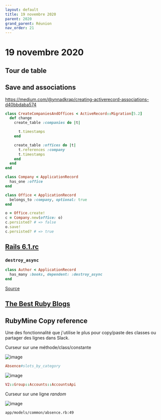 ```yaml
---
layout: default
title: 19 novembre 2020
parent: 2020
grand_parent: Réunion
nav_order: 21
---
```


# 19 novembre 2020

## Tour de table

## Save and associations

https://medium.com/@ynnadkrap/creating-activerecord-associations-d40bbdaba574

```ruby
class CreateCompaniesAndOffices < ActiveRecord::Migration[5.2]
  def change
    create_table :companies do |t|

      t.timestamps
    end

    create_table :offices do |t|
      t.references :company
      t.timestamps
    end
  end
end

class Company < ApplicationRecord
  has_one :office
end

class Office < ApplicationRecord
  belongs_to :company, optional: true
end
```


```ruby
o = Office.create!
c = Company.new(office: o)
c.persisted? # => false
o.save!
c.persisted? # => true
```

## [Rails 6.1.rc](https://weblog.rubyonrails.org/releases/)

### `destroy_async`

```ruby
class Author < ApplicationRecord
  has_many :books, dependent: :destroy_async
end
```

[Source](https://blog.saeloun.com/2020/11/18/rails-6.1-adds-support-for-destroying-dependent-associations-in-the-background.html)

## [The Best Ruby Blogs](https://dev.to/karllhughes/the-best-ruby-blogs-49h7)

## RubyMine Copy reference

Une des fonctionnalité que j'utilise le plus pour copy/paste des classes ou partager des lignes dans Slack.

Curseur sur une méthode/class/constante

![image](https://user-images.githubusercontent.com/7858787/99608810-a4d68c00-29dc-11eb-943b-ecd4992fc125.png)
 
```ruby
Absence#slots_by_category
```

![image](https://user-images.githubusercontent.com/7858787/99609126-4fe74580-29dd-11eb-8a46-2eab22e78c21.png)

```ruby
V2::Group::Accounts::AccountsApi
```

Curseur sur une ligne _random_

![image](https://user-images.githubusercontent.com/7858787/99608931-e5360a00-29dc-11eb-83e1-46f95c903e7b.png)

```text
app/models/common/absence.rb:49
```

